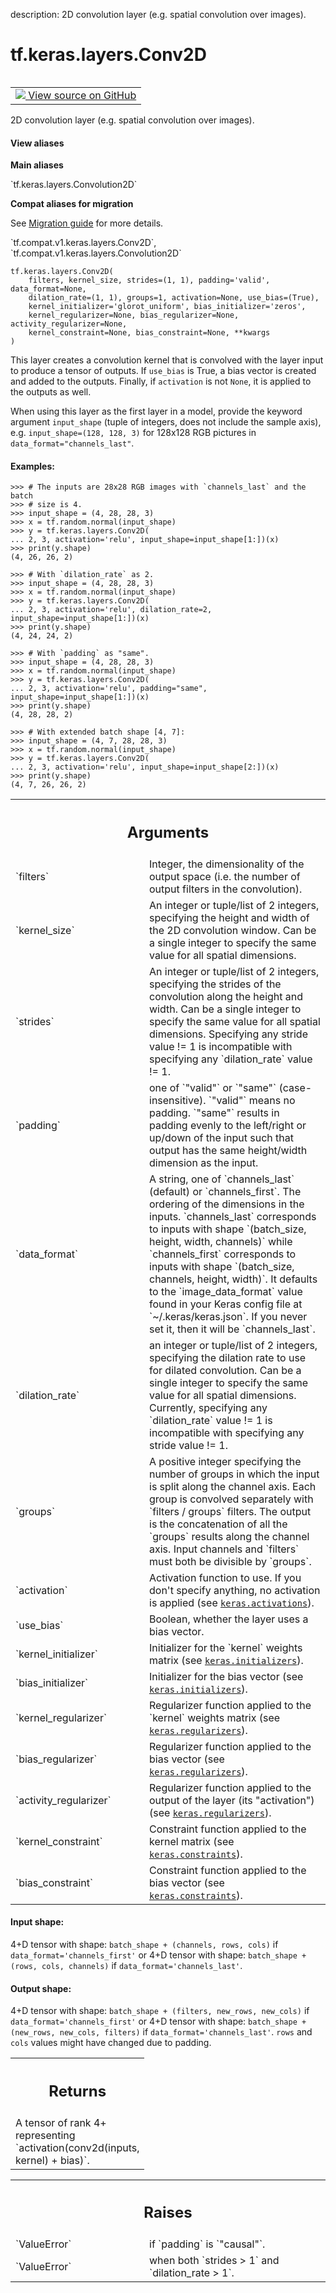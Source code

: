 description: 2D convolution layer (e.g. spatial convolution over images).

<div itemscope itemtype="http://developers.google.com/ReferenceObject">
<meta itemprop="name" content="tf.keras.layers.Conv2D" />
<meta itemprop="path" content="Stable" />
<meta itemprop="property" content="__init__"/>
<meta itemprop="property" content="__new__"/>
</div>

# tf.keras.layers.Conv2D

<!-- Insert buttons and diff -->

<table class="tfo-notebook-buttons tfo-api nocontent" align="left">
<td>
  <a target="_blank" href="https://github.com/tensorflow/tensorflow/blob/r2.4/tensorflow/python/keras/layers/convolutional.py#L516-L671">
    <img src="https://www.tensorflow.org/images/GitHub-Mark-32px.png" />
    View source on GitHub
  </a>
</td>
</table>



2D convolution layer (e.g. spatial convolution over images).

<section class="expandable">
  <h4 class="showalways">View aliases</h4>
  <p>
<b>Main aliases</b>
<p>`tf.keras.layers.Convolution2D`</p>

<b>Compat aliases for migration</b>
<p>See
<a href="https://www.tensorflow.org/guide/migrate">Migration guide</a> for
more details.</p>
<p>`tf.compat.v1.keras.layers.Conv2D`, `tf.compat.v1.keras.layers.Convolution2D`</p>
</p>
</section>

<pre class="devsite-click-to-copy prettyprint lang-py tfo-signature-link">
<code>tf.keras.layers.Conv2D(
    filters, kernel_size, strides=(1, 1), padding='valid', data_format=None,
    dilation_rate=(1, 1), groups=1, activation=None, use_bias=(True),
    kernel_initializer='glorot_uniform', bias_initializer='zeros',
    kernel_regularizer=None, bias_regularizer=None, activity_regularizer=None,
    kernel_constraint=None, bias_constraint=None, **kwargs
)
</code></pre>



<!-- Placeholder for "Used in" -->

This layer creates a convolution kernel that is convolved
with the layer input to produce a tensor of
outputs. If `use_bias` is True,
a bias vector is created and added to the outputs. Finally, if
`activation` is not `None`, it is applied to the outputs as well.

When using this layer as the first layer in a model,
provide the keyword argument `input_shape`
(tuple of integers, does not include the sample axis),
e.g. `input_shape=(128, 128, 3)` for 128x128 RGB pictures
in `data_format="channels_last"`.

#### Examples:



```
>>> # The inputs are 28x28 RGB images with `channels_last` and the batch
>>> # size is 4.
>>> input_shape = (4, 28, 28, 3)
>>> x = tf.random.normal(input_shape)
>>> y = tf.keras.layers.Conv2D(
... 2, 3, activation='relu', input_shape=input_shape[1:])(x)
>>> print(y.shape)
(4, 26, 26, 2)
```

```
>>> # With `dilation_rate` as 2.
>>> input_shape = (4, 28, 28, 3)
>>> x = tf.random.normal(input_shape)
>>> y = tf.keras.layers.Conv2D(
... 2, 3, activation='relu', dilation_rate=2, input_shape=input_shape[1:])(x)
>>> print(y.shape)
(4, 24, 24, 2)
```

```
>>> # With `padding` as "same".
>>> input_shape = (4, 28, 28, 3)
>>> x = tf.random.normal(input_shape)
>>> y = tf.keras.layers.Conv2D(
... 2, 3, activation='relu', padding="same", input_shape=input_shape[1:])(x)
>>> print(y.shape)
(4, 28, 28, 2)
```

```
>>> # With extended batch shape [4, 7]:
>>> input_shape = (4, 7, 28, 28, 3)
>>> x = tf.random.normal(input_shape)
>>> y = tf.keras.layers.Conv2D(
... 2, 3, activation='relu', input_shape=input_shape[2:])(x)
>>> print(y.shape)
(4, 7, 26, 26, 2)
```


<!-- Tabular view -->
 <table class="responsive fixed orange">
<colgroup><col width="214px"><col></colgroup>
<tr><th colspan="2"><h2 class="add-link">Arguments</h2></th></tr>

<tr>
<td>
`filters`
</td>
<td>
Integer, the dimensionality of the output space (i.e. the number of
output filters in the convolution).
</td>
</tr><tr>
<td>
`kernel_size`
</td>
<td>
An integer or tuple/list of 2 integers, specifying the height
and width of the 2D convolution window. Can be a single integer to specify
the same value for all spatial dimensions.
</td>
</tr><tr>
<td>
`strides`
</td>
<td>
An integer or tuple/list of 2 integers, specifying the strides of
the convolution along the height and width. Can be a single integer to
specify the same value for all spatial dimensions. Specifying any stride
value != 1 is incompatible with specifying any `dilation_rate` value != 1.
</td>
</tr><tr>
<td>
`padding`
</td>
<td>
one of `"valid"` or `"same"` (case-insensitive).
`"valid"` means no padding. `"same"` results in padding evenly to
the left/right or up/down of the input such that output has the same
height/width dimension as the input.
</td>
</tr><tr>
<td>
`data_format`
</td>
<td>
A string, one of `channels_last` (default) or `channels_first`.
The ordering of the dimensions in the inputs. `channels_last` corresponds
to inputs with shape `(batch_size, height, width, channels)` while
`channels_first` corresponds to inputs with shape `(batch_size, channels,
height, width)`. It defaults to the `image_data_format` value found in
your Keras config file at `~/.keras/keras.json`. If you never set it, then
it will be `channels_last`.
</td>
</tr><tr>
<td>
`dilation_rate`
</td>
<td>
an integer or tuple/list of 2 integers, specifying the
dilation rate to use for dilated convolution. Can be a single integer to
specify the same value for all spatial dimensions. Currently, specifying
any `dilation_rate` value != 1 is incompatible with specifying any stride
value != 1.
</td>
</tr><tr>
<td>
`groups`
</td>
<td>
A positive integer specifying the number of groups in which the
input is split along the channel axis. Each group is convolved separately
with `filters / groups` filters. The output is the concatenation of all
the `groups` results along the channel axis. Input channels and `filters`
must both be divisible by `groups`.
</td>
</tr><tr>
<td>
`activation`
</td>
<td>
Activation function to use. If you don't specify anything, no
activation is applied (see <a href="../../../tf/keras/activations.md"><code>keras.activations</code></a>).
</td>
</tr><tr>
<td>
`use_bias`
</td>
<td>
Boolean, whether the layer uses a bias vector.
</td>
</tr><tr>
<td>
`kernel_initializer`
</td>
<td>
Initializer for the `kernel` weights matrix (see
<a href="../../../tf/keras/initializers.md"><code>keras.initializers</code></a>).
</td>
</tr><tr>
<td>
`bias_initializer`
</td>
<td>
Initializer for the bias vector (see
<a href="../../../tf/keras/initializers.md"><code>keras.initializers</code></a>).
</td>
</tr><tr>
<td>
`kernel_regularizer`
</td>
<td>
Regularizer function applied to the `kernel` weights
matrix (see <a href="../../../tf/keras/regularizers.md"><code>keras.regularizers</code></a>).
</td>
</tr><tr>
<td>
`bias_regularizer`
</td>
<td>
Regularizer function applied to the bias vector (see
<a href="../../../tf/keras/regularizers.md"><code>keras.regularizers</code></a>).
</td>
</tr><tr>
<td>
`activity_regularizer`
</td>
<td>
Regularizer function applied to the output of the
layer (its "activation") (see <a href="../../../tf/keras/regularizers.md"><code>keras.regularizers</code></a>).
</td>
</tr><tr>
<td>
`kernel_constraint`
</td>
<td>
Constraint function applied to the kernel matrix (see
<a href="../../../tf/keras/constraints.md"><code>keras.constraints</code></a>).
</td>
</tr><tr>
<td>
`bias_constraint`
</td>
<td>
Constraint function applied to the bias vector (see
<a href="../../../tf/keras/constraints.md"><code>keras.constraints</code></a>).
</td>
</tr>
</table>



#### Input shape:

4+D tensor with shape: `batch_shape + (channels, rows, cols)` if
  `data_format='channels_first'`
or 4+D tensor with shape: `batch_shape + (rows, cols, channels)` if
  `data_format='channels_last'`.


#### Output shape:

4+D tensor with shape: `batch_shape + (filters, new_rows, new_cols)` if
`data_format='channels_first'` or 4+D tensor with shape: `batch_shape +
  (new_rows, new_cols, filters)` if `data_format='channels_last'`.  `rows`
  and `cols` values might have changed due to padding.



<!-- Tabular view -->
 <table class="responsive fixed orange">
<colgroup><col width="214px"><col></colgroup>
<tr><th colspan="2"><h2 class="add-link">Returns</h2></th></tr>
<tr class="alt">
<td colspan="2">
A tensor of rank 4+ representing
`activation(conv2d(inputs, kernel) + bias)`.
</td>
</tr>

</table>



<!-- Tabular view -->
 <table class="responsive fixed orange">
<colgroup><col width="214px"><col></colgroup>
<tr><th colspan="2"><h2 class="add-link">Raises</h2></th></tr>

<tr>
<td>
`ValueError`
</td>
<td>
if `padding` is `"causal"`.
</td>
</tr><tr>
<td>
`ValueError`
</td>
<td>
when both `strides > 1` and `dilation_rate > 1`.
</td>
</tr>
</table>



